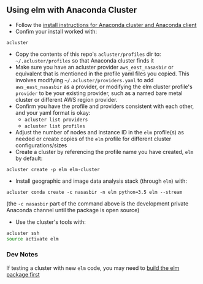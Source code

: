 ## Using elm with Anaconda Cluster

* Follow the [install instructions for Anaconda cluster and Anaconda client](https://docs.continuum.io/anaconda-cluster/installation)
* Confim your install worked with:

`acluster`

* Copy the contents of this repo's `acluster/profiles` dir to: `~/.acluster/profiles` so that Anaconda cluster finds it
* Make sure you have an acluster provider `aws_east_nasasbir` or equivalent that is mentioned in the profile yaml files you copied. This involves modifying `~/.acluster/providers.yaml` to add `aws_east_nasasbir` as a provider, or modifying the elm cluster profile's `provider` to be your existing provider, such as a named bare metal cluster or different AWS region provider.
* Confirm you have the profile and providers consistent with each other, and your yaml format is okay:
  * `acluster list providers`
  * `acluster list profiles`
* Adjust the number of nodes and instance ID in the `elm` profile(s) as needed or create copies of the `elm` profile for different cluster configurations/sizes
* Create a cluster by referencing the profile name you have created, `elm` by default: 

`acluster create -p elm elm-cluster`
* Install geographic and image data analysis stack (through `elm`) with:

`acluster conda create -c nasasbir -n elm python=3.5 elm --stream`

(the `-c nasasbir` part of the command above is the development private Anaconda channel until the package is open source)

* Use the cluster's tools with:

```bash
acluster ssh
source activate elm
```

### Dev Notes
If testing a cluster with new `elm` code, you may need to [build the elm package first](README_build_package.md)
